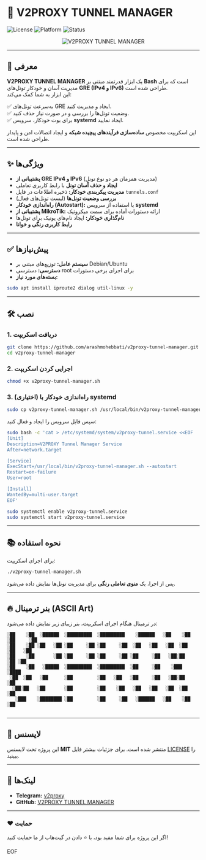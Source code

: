 # 🚀 V2PROXY TUNNEL MANAGER

![License](https://img.shields.io/badge/license-MIT-blue.svg)
![Platform](https://img.shields.io/badge/platform-Linux-green.svg)
![Status](https://img.shields.io/badge/status-stable-success.svg)

<p align="center">
  <img src="assets/banner.png" alt="V2PROXY TUNNEL MANAGER" />
</p>

---

## 📖 معرفی

**V2PROXY TUNNEL MANAGER** یک ابزار قدرتمند مبتنی بر **Bash** است که برای مدیریت آسان و خودکار تونل‌های **GRE (IPv4 و IPv6)** طراحی شده است.  
این ابزار به شما کمک می‌کند:

✅ به‌سرعت تونل‌های GRE ایجاد و مدیریت کنید.  
✅ وضعیت تونل‌ها را بررسی و در صورت نیاز حذف کنید.  
✅ برای بوت خودکار، سرویس **systemd** ایجاد نمایید.  

این اسکریپت مخصوص **ساده‌سازی فرآیندهای پیچیده شبکه** و ایجاد اتصالات امن و پایدار طراحی شده است.

---

## ✨ ویژگی‌ها

- **پشتیبانی از GRE IPv4 و IPv6** (مدیریت همزمان هر دو نوع تونل)  
- **ایجاد و حذف آسان تونل** با رابط کاربری تعاملی  
- **مدیریت پیکربندی خودکار:** ذخیره اطلاعات در فایل `tunnels.conf`  
- **بررسی وضعیت تونل‌ها** (لیست تونل‌های فعال)  
- **راه‌اندازی خودکار (Autostart):** با استفاده از سرویس **systemd**  
- **پشتیبانی از MikroTik:** ارائه دستورات آماده برای سمت میکروتیک  
- **نام‌گذاری خودکار:** ایجاد نام‌های یونیک برای تونل‌ها  
- **رابط کاربری رنگی و خوانا**  

---

## ✅ پیش‌نیازها

- **سیستم عامل:** توزیع‌های مبتنی بر Debian/Ubuntu  
- **دسترسی:** دسترسی root برای اجرای برخی دستورات  
- **بسته‌های مورد نیاز:**

```bash
sudo apt install iproute2 dialog util-linux -y
```

---

## 🛠️ نصب

### 1. دریافت اسکریپت

```bash
git clone https://github.com/arashmohebbati/v2proxy-tunnel-manager.git
cd v2proxy-tunnel-manager
```

### 2. اجرایی کردن اسکریپت

```bash
chmod +x v2proxy-tunnel-manager.sh
```

### 3. (اختیاری) راه‌اندازی خودکار با systemd

```bash
sudo cp v2proxy-tunnel-manager.sh /usr/local/bin/v2proxy-tunnel-manager.sh
```

سپس فایل سرویس را ایجاد و فعال کنید:

```bash
sudo bash -c 'cat > /etc/systemd/system/v2proxy-tunnel.service <<EOF
[Unit]
Description=V2PROXY Tunnel Manager Service
After=network.target

[Service]
ExecStart=/usr/local/bin/v2proxy-tunnel-manager.sh --autostart
Restart=on-failure
User=root

[Install]
WantedBy=multi-user.target
EOF'

sudo systemctl enable v2proxy-tunnel.service
sudo systemctl start v2proxy-tunnel.service
```

---

## 📚 نحوه استفاده

برای اجرای اسکریپت:

```bash
./v2proxy-tunnel-manager.sh
```

پس از اجرا، یک **منوی تعاملی رنگی** برای مدیریت تونل‌ها نمایش داده می‌شود.

---

## 🔥 بنر ترمینال (ASCII Art)

در ترمینال هنگام اجرای اسکریپت، بنر زیبای زیر نمایش داده می‌شود:

```
░██    ░██  ░██████  ░█████████  ░█████████    ░██████   ░██    ░██ ░██     ░██ 
░██    ░██ ░██   ░██ ░██     ░██ ░██     ░██  ░██   ░██   ░██  ░██   ░██   ░██  
░██    ░██       ░██ ░██     ░██ ░██     ░██ ░██     ░██   ░██░██     ░██ ░██   
░██    ░██   ░█████  ░█████████  ░█████████  ░██     ░██    ░███       ░████    
 ░██  ░██   ░██      ░██         ░██   ░██   ░██     ░██   ░██░██       ░██     
  ░██░██   ░██       ░██         ░██    ░██   ░██   ░██   ░██  ░██      ░██     
   ░███    ░████████ ░██         ░██     ░██   ░██████   ░██    ░██     ░██     
                    		    												
```

---

## 📜 لایسنس

این پروژه تحت لایسنس **MIT** منتشر شده است. برای جزئیات بیشتر فایل [LICENSE](LICENSE) را ببینید.

---

## 🔗 لینک‌ها

- **Telegram:** [v2proxy](https://t.me/v2proxy)  
- **GitHub:** [V2PROXY TUNNEL MANAGER](https://github.com/arashmohebbati/v2proxy-tunnel-manager)

---

### ❤️ حمایت

اگر این پروژه برای شما مفید بود، با ⭐ دادن در گیت‌هاب از ما حمایت کنید!

EOF
